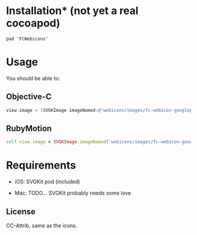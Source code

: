 Installation* (not yet a real cocoapod) 
============

    pod 'FCWebicons'


Usage
=====


You should be able to:

Objective-C
-----------
```objectivec
view.image = [SVGKImage imageNamed:@"webicons/images/fc-webicon-googleplus.svg"].UIImage;
```

RubyMotion
----------
```ruby
self.view.image = SVGKImage.imageNamed('webicons/images/fc-webicon-googleplus.svg').UIImage
```

Requirements
============

* iOS: SVGKit pod (included)

* Mac: TODO... SVGKit probably needs some love


License
-------

CC-Attrib, same as the icons.
